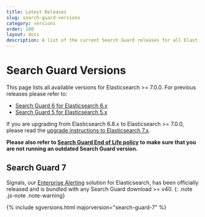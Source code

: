 ```yaml
---
title: Latest Releases
slug: search-guard-versions
category: versions
order: 100
layout: docs
description: A list of the current Search Guard releases for all Elasticsearch 7 and Kibana 7 versions.
---
```


<!--- Copyright 2020 floragunn GmbH -->

# Search Guard Versions

This page lists all available versions for Elasticsearch >= 7.0.0. For previous releases please refer to:

* [Search Guard 6 for Elasticsearch 6.x](/6.x-25/search-guard-versions)
* [Search Guard 5 for Elasticsearch 5.x](/v5/search-guard-versions)

If you are upgrading from Elasticsearch 6.8.x to Elasticsearch >= 7.0.0, please read the [upgrade instructions to Elasticsearch 7.x](../_docs_installation/installation_upgrading_6_7.md). 

**Please also refer to [Search Guard End of Life policy](../_docs_versions/versions_eol.md) to make sure that you are not running an outdated Search Guard version.**

## Search Guard 7

Signals, our [Enterprise Alerting](elasticsearch-alerting-getting-started) solution for Elasticsearch, has been officially released and is bundled with any Search Guard download >= v40.
{: .note .js-note .note-warning}

{% include sgversions.html majorversion="search-guard-7" %}